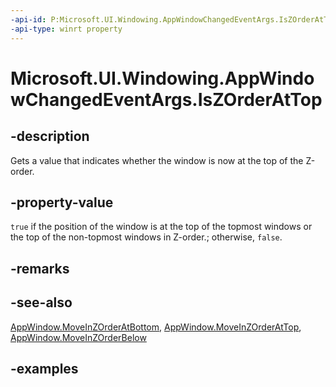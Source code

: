```yaml
---
-api-id: P:Microsoft.UI.Windowing.AppWindowChangedEventArgs.IsZOrderAtTop
-api-type: winrt property
---
```


# Microsoft.UI.Windowing.AppWindowChangedEventArgs.IsZOrderAtTop

<!--
public bool IsZOrderAtTop { get; }
-->

## -description

Gets a value that indicates whether the window is now at the top of the Z-order.

## -property-value

`true` if the position of the window is at the top of the topmost windows or the top of the non-topmost windows in Z-order.; otherwise, `false`.

## -remarks

## -see-also

[AppWindow.MoveInZOrderAtBottom](appwindow_moveinzorderatbottom_357283143.md), [AppWindow.MoveInZOrderAtTop](appwindow_moveinzorderattop_872169634.md), [AppWindow.MoveInZOrderBelow](appwindow_moveinzorderbelow_1978145726.md)

## -examples


